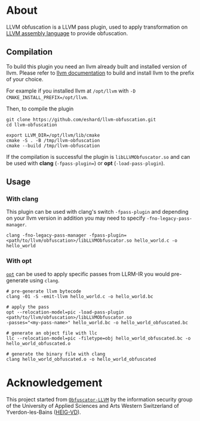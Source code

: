 # About

LLVM obfuscation is a LLVM pass plugin, used to apply transformation on [LLVM assembly language](https://llvm.org/docs/LangRef.html) to provide obfuscation.

## Compilation

To build this plugin you need an llvm already built and installed version of llvm.
Please refer to [llvm documentation](https://llvm.org/docs/CMake.html) to build and install llvm to the prefix of your choice.

For example if you installed llvm at `/opt/llvm` with `-D CMAKE_INSTALL_PREFIX=/opt/llvm`.

Then, to compile the plugin

```
git clone https://github.com/eshard/llvm-obfuscation.git
cd llvm-obfuscation

export LLVM_DIR=/opt/llvm/lib/cmake
cmake -S . -B /tmp/llvm-obfuscation
cmake --build /tmp/llvm-obfuscation
```

If the compilation is successful the plugin is `libLLVMObfuscator.so` and can be used with **clang** (`-fpass-plugin=`) or **opt** (`-load-pass-plugin`).

## Usage

### With clang

This plugin can be used with clang's switch `-fpass-plugin` and depending on your llvm version in addition
you may need to specify `-fno-legacy-pass-manager`.

`clang -fno-legacy-pass-manager -fpass-plugin=<path/to/llvm/obfuscation>/libLLVMObfuscator.so hello_world.c -o hello_world`

### With opt

[`opt`](https://llvm.org/docs/CommandGuide/opt.html) can be used to apply specific passes from LLRM-IR you
would pre-generate using `clang`.

```
# pre-generate llvm bytecode
clang -01 -S -emit-llvm hello_world.c -o hello_world.bc

# apply the pass
opt --relocation-model=pic -load-pass-plugin <path/to/llvm/obfuscation>/libLLVMObfuscator.so
-passes="<my-pass-name>" hello_world.bc -o hello_world_obfuscated.bc

# generate an object file with llc
llc --relocation-model=pic -filetype=obj hello_world_obfuscated.bc -o hello_world_obfuscated.o

# generate the binary file with clang
clang hello_world_obfuscated.o -o hello_world_obfuscated
```

# Acknowledgement

This project started from [`Obfuscator-LLVM`](https://github.com/obfuscator-llvm/obfuscator) by the information security group of the University of Applied Sciences and Arts Western Switzerland of Yverdon-les-Bains
([HEIG-VD](https://heig-vd.ch/international)).
